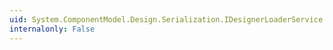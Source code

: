 ```yaml
---
uid: System.ComponentModel.Design.Serialization.IDesignerLoaderService.DependentLoadComplete(System.Boolean,System.Collections.ICollection)
internalonly: False
---
```

